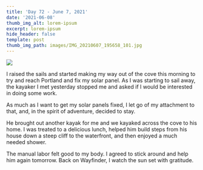 ```yaml
---
title: 'Day 72 - June 7, 2021'
date: '2021-06-08'
thumb_img_alt: lorem-ipsum
excerpt: lorem-ipsum
hide_header: false
template: post
thumb_img_path: images/IMG_20210607_195658_101.jpg
---
```

![](/\_static/app-assets/IMG\_20210607\_195658\_101.jpg)



I raised the sails and started making my way out of the cove this morning to try and reach Portland and fix my solar panel. As I was starting to sail away, the kayaker I met yesterday stopped me and asked if I would be interested in doing some work.

As much as I want to get my solar panels fixed, I let go of my attachment to that, and, in the spirit of adventure, decided to stay.

He brought out another kayak for me and we kayaked across the cove to his home. I was treated to a delicious lunch, helped him build steps from his house down a steep cliff to the waterfront, and then enjoyed a much needed shower.

The manual labor felt good to my body. I agreed to stick around and help him again tomorrow. Back on Wayfinder, I watch the sun set with gratitude.

